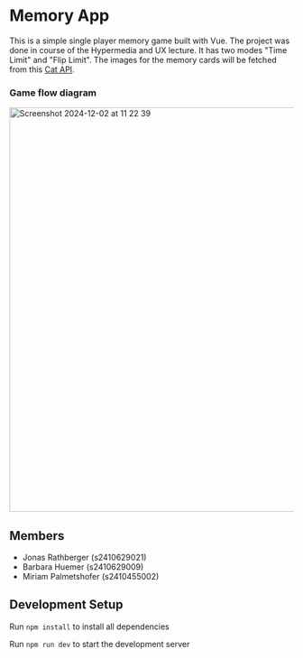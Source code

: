 # Memory App

This is a simple single player memory game built with Vue. The project was done in course of the Hypermedia and UX lecture. It has two modes "Time Limit" and "Flip Limit". The images for the memory cards will be fetched from this [Cat API](https://developers.thecatapi.com/view-account/ylX4blBYT9FaoVd6OhvR?report=bOoHBz-8t).

### Game flow diagram
<img width="718" alt="Screenshot 2024-12-02 at 11 22 39" src="https://github.com/user-attachments/assets/6bbba802-cbc6-4b61-bfe1-9abbc35064a1">


## Members
* Jonas Rathberger (s2410629021)
* Barbara Huemer (s2410629009)
* Miriam Palmetshofer (s2410455002)

## Development Setup
Run `npm install` to install all dependencies

Run `npm run dev` to start the development server

